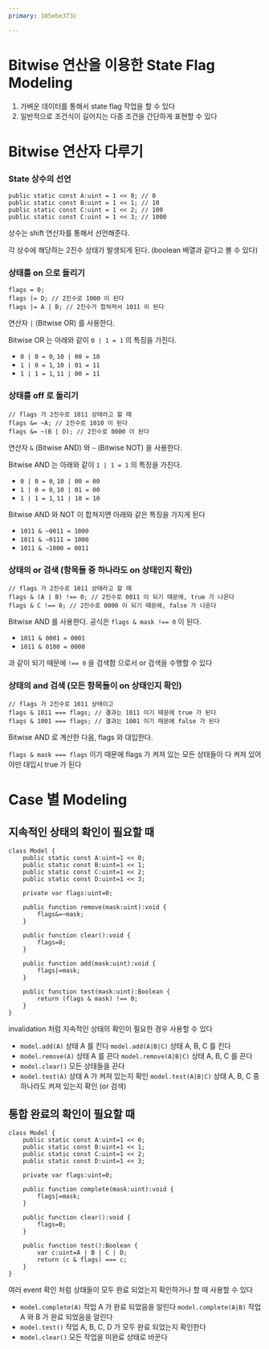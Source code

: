 ```yaml
---
primary: 105ebe373c

---
```


# Bitwise 연산을 이용한 State Flag Modeling

1. 가벼운 데이터를 통해서 state flag 작업을 할 수 있다
2. 일반적으로 조건식이 길어지는 다중 조건을 간단하게 표현할 수 있다

# Bitwise 연산자 다루기

### State 상수의 선언

	public static const A:uint = 1 << 0; // 0
	public static const B:uint = 1 << 1; // 10
	public static const C:uint = 1 << 2; // 100
	public static const C:uint = 1 << 3; // 1000

상수는 shift 연산자를 통해서 선언해준다. 

각 상수에 해당하는 2진수 상태가 발생되게 된다. (boolean 배열과 같다고 볼 수 있다)

### 상태를 on 으로 돌리기

	flags = 0;
	flags |= D; // 2진수로 1000 이 된다
	flags |= A | B; // 2진수가 합쳐져서 1011 이 된다

연산자 `|` (Bitwise OR) 를 사용한다.

Bitwise OR 는 아래와 같이 `0 | 1 = 1` 의 특징을 가진다.

- `0 | 0 = 0`, `10 | 00 = 10`
- `1 | 0 = 1`, `10 | 01 = 11`
- `1 | 1 = 1`, `11 | 00 = 11`

### 상태를 off 로 돌리기

	// flags 가 2진수로 1011 상태라고 할 때
	flags &= ~A; // 2진수로 1010 이 된다
	flags &= ~(B | D); // 2진수로 0000 이 된다

연산자 `&` (Bitwise AND) 와 `~` (Bitwise NOT) 을 사용한다.

Bitwise AND 는 아래와 같이 `1 | 1 = 1` 의 특징을 가진다.

- `0 | 0 = 0`, `10 | 00 = 00`
- `1 | 0 = 0`, `10 | 01 = 00`
- `1 | 1 = 1`, `11 | 10 = 10`

Bitwise AND  와 NOT 이 합쳐지면 아래와 같은 특징을 가지게 된다

- `1011 & ~0011 = 1000`
- `1011 & ~0111 = 1000`
- `1011 & ~1000 = 0011`

### 상태의 or 검색 (항목들 중 하나라도 on 상태인지 확인)

	// flags 가 2진수로 1011 상태라고 할 때
	flags & (A | B) !== 0; // 2진수로 0011 이 되기 때문에, true 가 나온다
	flags & C !== 0; // 2진수로 0000 이 되기 때문에, false 가 나온다

Bitwise AND 를 사용한다. 공식은 `flags & mask !== 0` 이 된다.

- `1011 & 0001 = 0001`
- `1011 & 0100 = 0000`

과 같이 되기 때문에 `!== 0` 을 검색함 으로서 or 검색을 수행할 수 있다 

### 상태의 and 검색 (모든 항목들이 on 상태인지 확인)

	// flags 가 2진수로 1011 상태이고 
	flags & 1011 === flags; // 결과는 1011 이기 때문에 true 가 된다
	flags & 1001 === flags; // 결과는 1001 이기 때문에 false 가 된다

Bitwise AND 로 계산한 다음, flags 와 대입한다.

`flags & mask === flags` 이기 때문에 flags 가 켜져 있는 모든 상태들이 다 켜져 있어야만 대입시 true 가 된다


# Case 별 Modeling

## 지속적인 상태의 확인이 필요할 때

	class Model {
		public static const A:uint=1 << 0;
		public static const B:uint=1 << 1;
		public static const C:uint=1 << 2;
		public static const D:uint=1 << 3;

		private var flags:uint=0;

		public function remove(mask:uint):void {
			flags&=~mask;
		}

		public function clear():void {
			flags=0;
		}

		public function add(mask:uint):void {
			flags|=mask;
		}

		public function test(mask:uint):Boolean {
			return (flags & mask) !== 0;
		}
	}

invalidation 처럼 지속적인 상태의 확인이 필요한 경우 사용할 수 있다

- `model.add(A)` 상태 A 를 킨다 `model.add(A|B|C)` 상태 A, B, C 를 킨다
- `model.remove(A)` 상태 A 를 끈다 `model.remove(A|B|C)` 상태 A, B, C 를 끈다
- `model.clear()` 모든 상태들을 끈다
- `model.test(A)` 상태 A 가 켜져 있는지 확인 `model.test(A|B|C)` 상태 A, B, C 중 하나라도 켜져 있는지 확인 (or 검색)

## 통합 완료의 확인이 필요할 때

	class Model {
		public static const A:uint=1 << 0;
		public static const B:uint=1 << 1;
		public static const C:uint=1 << 2;
		public static const D:uint=1 << 3;

		private var flags:uint=0;

		public function complete(mask:uint):void {
			flags|=mask;
		}

		public function clear():void {
			flags=0;
		}

		public function test():Boolean {
			var c:uint=A | B | C | D;
			return (c & flags) === c;
		}
	}

여러 event 확인 처럼 상태들이 모두 완료 되었는지 확인하거나 할 때 사용할 수 있다

- `model.complete(A)` 작업 A 가 완료 되었음을 알린다 `model.complete(A|B)` 작업 A 와 B 가 완료 되었음을 알린다
- `model.test()` 작업 A, B, C, D 가 모두 완료 되었는지 확인한다
- `model.clear()` 모든 작업을 미완료 상태로 바꾼다 
